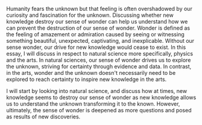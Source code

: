 Humanity fears the unknown but that feeling is often overshadowed by our curiosity and fascination for the unknown. Discussing whether new knowledge destroy our sense of wonder can help us understand how we can prevent the destruction of our sense of wonder. Wonder is defined as the feeling of amazement or admiration caused by seeing or witnessing something beautiful, unexpected, captivating, and inexplicable. Without our sense wonder, our drive for new knowledge would cease to exist. 
In this essay, I will discuss in respect to natural science more specifically, physics and the arts. In natural sciences, our sense of wonder drives us to explore the unknown, striving for certainty through evidence and data. In contrast, in the arts, wonder and the unknown doesn't necessarily need to be explored to reach certainty to inspire new knowledge in the arts. 

I will start by looking into natural science, and discuss how at times, new knowledge seems to destroy our sense of wonder as new knowledge allows us to understand the unknown transforming it to the known. However, ultimately, the sense of wonder is deepened as more questions and posed as results of new discoveries.